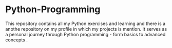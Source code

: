 # Python-Programming
This repository contains all my Python exercises and learning and there is a anothe repository on my profile in which my projects is mention. It serves as a personal journey through Python programming - form basics to advanced concepts .
